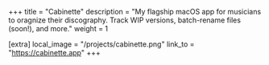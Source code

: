 +++
title = "Cabinette"
description = "My flagship macOS app for musicians to oragnize their discography. Track WIP versions, batch-rename files (soon!), and more."
weight = 1

[extra]
local_image = "/projects/cabinette.png"
link_to = "https://cabinette.app"
+++
